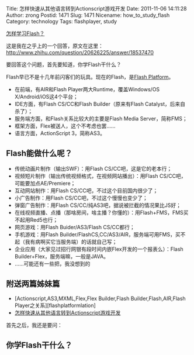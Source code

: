 Title: 怎样快速从其他语言转到Actionscript游戏开发
Date: 2011-11-06 14:11:28
Author: zrong
Postid: 1471
Slug: 1471
Nicename: how_to_study_flash
Category: technology
Tags: flashplayer, study

[怎样学习Flash？](http://zengrong.net/post/1909.htm)

这是我在之乎上的一个回答，原文在这里：<http://www.zhihu.com/question/20626225/answer/18537470>

要回答这个问题，首先要知道，你学Flash干什么？

Flash早已不是十几年前闪客们的玩具。现在的Flash，是[Flash Platform][flashplatform]。

* 在前端，有AIR和Flash Player两大Runtime，覆盖Windows/OS X/Android/iOS这4个平台；
* IDE方面，有Flash CS/CC和Flash Builder（原来有Flash Catalyst，后来自杀了）；
* 服务端方面，和Flash关系比较大的主要是Flash Media Server，简称FMS；
* 框架方面，Flex被送人，这个不考虑也罢……
* 语言方面，ActionScript 3，简称AS3。

## Flash能做什么呢？

* 传统动画片制作（输出SWF）：用Flash CS/CC吧，这是它的老本行；
* 视频短片制作（输出传统视频格式，在视频网站播出）：用Flash CS/CC吧，可能要加点AE/Premiere；
* 互动网站制作：用Flash CS/CC吧，不过这个目前国内很少了；
* 小广告制作：用Flash CS/CC吧，不过这个慢慢也变少了；
* 弹窗广告制作：用Flash CS/CC/纯AS3吧，据说被拦截的情况果比JS好；
* 在线视频直播、点播（那啥房间，啥主播？你懂的）：用Flash+FMS，FMS买不起用Red5也行；
* 网页游戏：用Flash Buider/AS3/Flash CS/CC都行；
* 手机游戏：用Flash Builder/FlashCS,CC/AS3/AIR，服务端可用FMS，买不起（我有病啊买它当服务端）的话就自己写；
* 企业应用（大家见过招行网银有段时间内嵌Flex开发的一个报表么）：Flash Builder+Flex，服务端嘛，一般是JAVA。
* ……可能还有一些把，我没想到的

## 附送两篇姊妹篇

* [Actionscript,AS3,MXML,Flex,Flex Builder,Flash Builder,Flash,AIR,Flash Player之关系][flashplatformlation]
* [怎样快速从其他语言转到Actionscript游戏开发][flashbook]

首先之后，我还是要问：

## 你学Flash干什么？

[zhihu]: http://www.zhihu.com/question/20626225/answer/18537470
[flashplatform]: http://www.adobe.com/devnet/flashplatform.html
[flashplatformrelation]: http://zengrong.net/post/1295.htm
[flashbook]: http://zengrong.net/post/1471.htm
[flashplatformoverview]:flash-technology-overview.jpg
